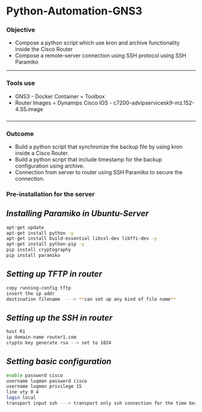 # Python-Automation-GNS3

### Objective
+ Compose a python script which use kron and archive functionality inside the Cisco Router
+ Compose a remote-server connection using SSH protocol using SSH Paramiko
***
### Tools use
+ GNS3 - Docker Container = Toolbox 
+ Router Images = Dynamips Cisco IOS - c7200-advipservicesk9-mz.152-4.S5.image
### 
***
### Outcome 
+ Build a python script that synchronize the backup file by using kron inside a Cisco Router.
+ Build a python script that include timestamp for the backup configuration using archive.
+ Connection from server to router using SSH Paramiko to secure the connection.

### Pre-installation for the server
## *Installing Paramiko in Ubuntu-Server*
```bash
apt-get update
apt-get install python -y
apt-get install build-essential libssl-dev libffi-dev -y
apt-get install python-pip -y
pip install cryptography
pip install paramiko
````
## *Setting up TFTP in router*
```bash
copy running-config tftp 
insert the ip addr 
destination filename  ---> **can set up any kind of file name**
```
## *Setting up the SSH in router*
```bash
host R1
ip domain-name router1.com
crypto key generate rsa --> set to 1024
```
## *Setting basic configuration*
```bash
enable password cisco
username luqman password cisco
username luqman privilege 15
line vty 0 4
login local
transport input ssh ---> transport only ssh connection for the time being
```
